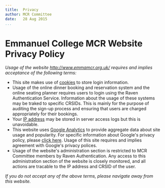 ```yaml
---
title:  Privacy
author: MCR Committee
date:   28 Aug 2015
...
```


# Emmanuel College MCR Website Privacy Policy

*Usage of the website http://www.emmamcr.org.uk/ requires and implies acceptance of the following terms:*

-   This site makes use of
    [cookies](http://en.wikipedia.org/wiki/HTTP_cookie) to store
    login information.
-   Usage of the online dinner booking and reservation system and the
    online seating planner requires users to login using the Raven
    Authentication Service. Information about the usage of these systems
    may be traked to specific CRSIDs. This is mainly for the purpose of
    auditing the sign-up process and ensuring that users are charged
    appropriately for their bookings.
-   Your [IP address](http://en.wikipedia.org/wiki/IP_address) may be
    stored in server access logs but this is unavoidable.
-   This website uses [Google
    Analytics](http://www.google.com/analytics/ "Google Analytics") to
    provide aggregate data about site usage and popularity. For specific
    information about Google's privacy policy, please [click
    here](http://www.google.com/intl/en/policies/ "Google's Privacy Policy").
    Usage of this site requires and implies agreement with Google's
    privacy polices.
-   Usage of the website's administration section is restricted to MCR
    Committee members by Raven Authentication. Any access to this
    administration section of the website is closely monitored, and all
    actions are tracable to the IP address and CRSID of the user.

*If you do not accept any of the above terms, please navigate away from this website.*

